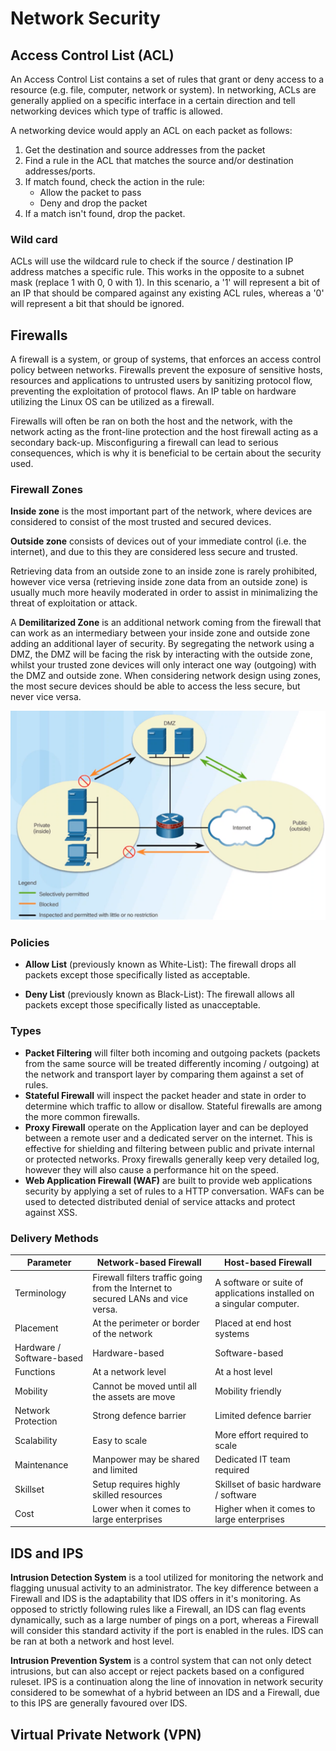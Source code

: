 # Network Security

## Access Control List (ACL)

An Access Control List contains a set of rules that grant or deny access to a resource (e.g. file, computer, network or system). In networking, ACLs are generally applied on a specific interface in a certain direction and tell networking devices which type of traffic is allowed.

A networking device would apply an ACL on each packet as follows:

1. Get the destination and source addresses from the packet
2. Find a rule in the ACL that matches the source and/or destination addresses/ports.
3. If match found, check the action in the rule:
    - Allow the packet to pass
    - Deny and drop the packet
4. If a match isn't found, drop the packet.

### Wild card

ACLs will use the wildcard rule to check if the source / destination IP address matches a specific rule. This works in the opposite to a subnet mask (replace 1 with 0, 0 with 1). In this scenario, a '1' will represent a bit of an IP that should be compared against any existing ACL rules, whereas a '0' will represent a bit that should be ignored.

## Firewalls

A firewall is a system, or group of systems, that enforces an access control policy between networks. Firewalls prevent the exposure of sensitive hosts, resources and applications to untrusted users by sanitizing protocol flow, preventing the exploitation of protocol flaws. An IP table on hardware utilizing the Linux OS can be utilized as a firewall.

Firewalls will often be ran on both the host and the network, with the network acting as the front-line protection and the host firewall acting as a secondary back-up. Misconfiguring a firewall can lead to serious consequences, which is why it is beneficial to be certain about the security used.

### Firewall Zones

**Inside zone** is the most important part of the network, where devices are considered to consist of the most trusted and secured devices.

**Outside zone** consists of devices out of your immediate control (i.e. the internet), and due to this they are considered less secure and trusted.

Retrieving data from an outside zone to an inside zone is rarely prohibited, however vice versa (retrieving inside zone data from an outside zone) is usually much more heavily moderated in order to assist in minimalizing the threat of exploitation or attack.

A **Demilitarized Zone** is an additional network coming from the firewall that can work as an intermediary between your inside zone and outside zone adding an additional layer of security. By segregating the network using a DMZ, the DMZ will be facing the risk by interacting with the outside zone, whilst your trusted zone devices will only interact one way (outgoing) with the DMZ and outside zone. When considering network design using zones, the most secure devices should be able to access the less secure, but never vice versa.

![DMZ](images/DMZ.png)

### Policies

- **Allow List** (previously known as White-List): The firewall drops all packets except those specifically listed as acceptable.

- **Deny List** (previously known as Black-List): The firewall allows all packets except those specifically listed as unacceptable.

### Types

- **Packet Filtering** will filter both incoming and outgoing packets (packets from the same source will be treated differently incoming / outgoing) at the network and transport layer by comparing them against a set of rules.
- **Stateful Firewall** will inspect the packet header and state in order to determine which traffic to allow or disallow. Stateful firewalls are among the more common firewalls.
- **Proxy Firewall** operate on the Application layer and can be deployed between a remote user and a dedicated server on the internet. This is effective for shielding and filtering between public and private internal or protected networks. Proxy firewalls generally keep very detailed log, however they will also cause a performance hit on the speed.
- **Web Application Firewall (WAF)** are built to provide web applications security by applying a set of rules to a HTTP conversation. WAFs can be used to detected distributed denial of service attacks and protect against XSS.

### Delivery Methods

| Parameter                 | Network-based Firewall                                                           | Host-based Firewall                                                   |
|---------------------------|----------------------------------------------------------------------------------|-----------------------------------------------------------------------|
| Terminology               | Firewall filters traffic going from the Internet to secured LANs and vice versa. | A software or suite of applications installed on a singular computer. |
| Placement                 | At the perimeter or border of the network                                        | Placed at end host systems                                            |
| Hardware / Software-based | Hardware-based                                                                   | Software-based                                                        |
| Functions                 | At a network level                                                               | At a host level                                                       |
| Mobility                  | Cannot be moved until all the assets are move                                    | Mobility friendly                                                     |
| Network Protection        | Strong defence barrier                                                           | Limited defence barrier                                               |
| Scalability               | Easy to scale                                                                    | More effort required to scale                                         |
| Maintenance               | Manpower may be shared and limited                                               | Dedicated IT team required                                            |
| Skillset                  | Setup requires highly skilled resources                                          | Skillset of basic hardware / software                                 |
| Cost                      | Lower when it comes to large enterprises                                         | Higher when it comes to large enterprises                             |

## IDS and IPS

**Intrusion Detection System** is a tool utilized for monitoring the network and flagging unusual activity to an administrator. The key difference between a Firewall and IDS is the adaptability that IDS offers in it's monitoring. As opposed to strictly following rules like a Firewall, an IDS can flag events dynamically, such as a large number of pings on a port, whereas a Firewall will consider this standard activity if the port is enabled in the rules. IDS can be ran at both a network and host level.

**Intrusion Prevention System** is a control system that can not only detect intrusions, but can also accept or reject packets based on a configured ruleset. IPS is a continuation along the line of innovation in network security considered to be somewhat of a hybrid between an IDS and a Firewall, due to this IPS are generally favoured over IDS.

## Virtual Private Network (VPN)
